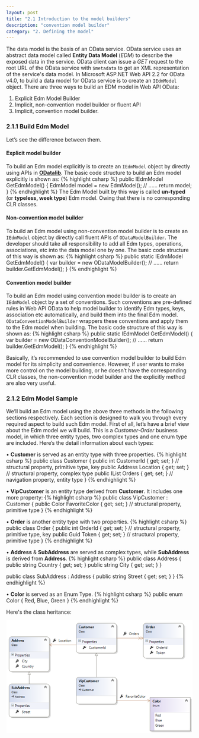 ```yaml
---
layout: post
title: "2.1 Introduction to the model builders"
description: "convention model builder"
category: "2. Defining the model"
---
```


The data model is the basis of an OData service. OData service uses an abstract data model called **Entity Data Model** (*EDM*) to describe the exposed data in the service. OData client can issue a *GET* request to the root URL of the OData service with `$metadata` to get an XML representation of the service's data model. 
In Microsoft ASP.NET Web API 2.2 for OData v4.0, to build a data model for OData service is to create an `IEdmModel` object. There are three ways to build an EDM model in Web API OData:

1. Explicit Edm Model Builder
2. Implicit, non-convention model builder or fluent API
3. Implicit, convention model builder.

### 2.1.1 Build Edm Model
Let’s see the difference between them.

#### Explicit model builder
To build an Edm model explicitly is to create an `IEdmModel` object by directly using APIs in **[ODatalib](https://www.nuget.org/packages/Microsoft.OData.Core/)**. The basic code structure to build an Edm model explicitly is shown as:
{% highlight csharp %}
public IEdmModel GetEdmModel()
{
    EdmModel model = new EdmModel();
    // ......
    return model;
}
{% endhighlight %}
The Edm Model built by this way is called **un-typed** (or **typeless, week type**) Edm model. Owing that there is no corresponding CLR classes.

#### Non-convention model builder
To build an Edm model using non-convention model builder is to create an `IEdmModel` object by directly call fluent APIs of `ODataModelBuilder`. The developer should take all responsibility to add all Edm types, operations, associations, etc into the data model one by one. The basic code structure of this way is shown as:
{% highlight csharp %}
public static IEdmModel GetEdmModel()
{
    var builder = new ODataModelBuilder();
    // ......
    return builder.GetEdmModel();
}
{% endhighlight %}

#### Convention model builder
To build an Edm model using convention model builder is to create an `IEdmModel` object by a set of conventions. Such conventions are pre-defined rules in Web API OData to help model builder to identify Edm types, keys, association etc automatically, and build them into the final Edm model. `ODataConventionModelBuilder` wrappers these conventions and apply them to the Edm model when building. The basic code structure of this way is shown as:
{% highlight csharp %}
public static IEdmModel GetEdmModel()
{
    var builder = new ODataConventionModelBuilder();
    // ......
    return builder.GetEdmModel();
}
{% endhighlight %}

Basically, it’s recommended to use convention model builder to build Edm model for its simplicity and convenience. However, if user wants to make more control on the model building, or he doesn’t have the corresponding CLR classes, the non-convention model builder and the explicitly method are also very useful.

### 2.1.2 Edm Model Sample 
We’ll build an Edm model using the above three methods in the following sections respectively. Each section is designed to walk you through every required aspect to build such Edm model. First of all, let’s have a brief view about the Edm model we will build.
This is a *Customer-Order* business model, in which three entity types, two complex types and one enum type are included. Here’s the detail information about each types:

• **Customer** is served as an entity type with three properties. 
{% highlight csharp %}
public class Customer
{
    public int CustomerId { get; set; } // structural property, primitive type, key
    public Address Location { get; set; } // structural property, complex type
    public IList<Order> Orders { get; set; } // navigation property, entity type
}
{% endhighlight %}

• **VipCustomer** is an entity type derived from **Customer**. It includes one more property:
{% highlight csharp %}
public class VipCustomer : Customer
{
    public Color FavoriteColor { get; set; } // structural property, primitive type
}
{% endhighlight %}

• **Order** is another entity type with two properties.
{% highlight csharp %}
public class Order
{
    public int OrderId { get; set; } // structural property, primitive type, key
    public Guid Token { get; set; } // structural property, primitive type
}
{% endhighlight %}

• **Address** & **SubAddress** are served as complex types, while **SubAddress** is derived from **Address**.
{% highlight csharp %}
public class Address
{
    public string Country { get; set; }
    public string City { get; set; }
}

public class SubAddress : Address
{
    public string Street { get; set; }
}
{% endhighlight %}

• **Color** is served as an Enum Type.
{% highlight csharp %}
public enum Color
{
    Red,
    Blue,
    Green
}
{% endhighlight %}

Here's the class heritance:

![](../img/02-01-customer-order.png)


